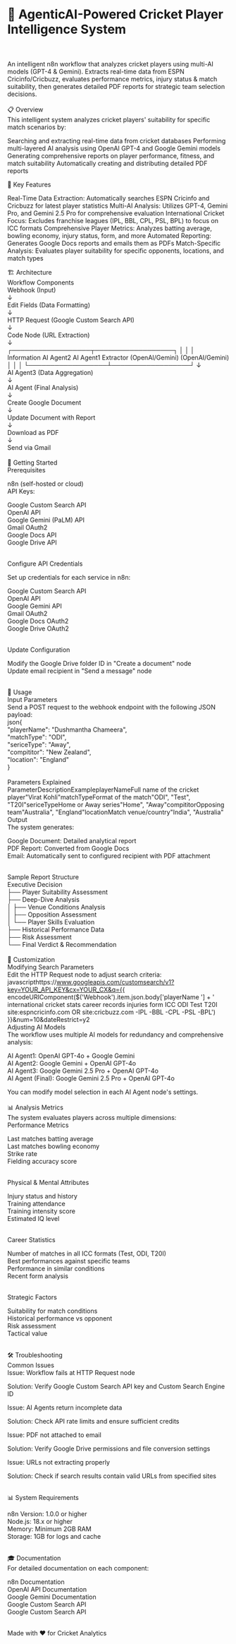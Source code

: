 <h1>🏏 AgenticAI-Powered Cricket Player Intelligence System</h1><br><br>
An intelligent n8n workflow that analyzes cricket players using multi-AI models (GPT-4 & Gemini). Extracts real-time data from ESPN Cricinfo/Cricbuzz, evaluates performance metrics, injury status & match suitability, then generates detailed PDF reports for strategic team selection decisions.<br><br>
📋 Overview<br>
This intelligent system analyzes cricket players' suitability for specific match scenarios by:

Searching and extracting real-time data from cricket databases
Performing multi-layered AI analysis using OpenAI GPT-4 and Google Gemini models
Generating comprehensive reports on player performance, fitness, and match suitability
Automatically creating and distributing detailed PDF reports

🎯 Key Features

Real-Time Data Extraction: Automatically searches ESPN Cricinfo and Cricbuzz for latest player statistics
Multi-AI Analysis: Utilizes GPT-4, Gemini Pro, and Gemini 2.5 Pro for comprehensive evaluation
International Cricket Focus: Excludes franchise leagues (IPL, BBL, CPL, PSL, BPL) to focus on ICC formats
Comprehensive Player Metrics: Analyzes batting average, bowling economy, injury status, form, and more
Automated Reporting: Generates Google Docs reports and emails them as PDFs
Match-Specific Analysis: Evaluates player suitability for specific opponents, locations, and match types

🏗️ Architecture<br>
Workflow Components<br>
Webhook (Input) <br>
    ↓<br>
Edit Fields (Data Formatting)<br>
    ↓<br>
HTTP Request (Google Custom Search API)<br>
    ↓<br>
Code Node (URL Extraction)<br>
    ↓<br>
┌──────────────────┬──────────────────┐
│                  │                  │
Information        AI Agent2          AI Agent1
Extractor          (OpenAI/Gemini)    (OpenAI/Gemini)<br>
│                  │                  │
└──────────────────┴──────────────────┘
                   ↓<br>
              AI Agent3 (Data Aggregation)<br>
                   ↓<br>
              AI Agent (Final Analysis)<br>
                   ↓<br>
         Create Google Document<br>
                   ↓<br>
         Update Document with Report<br>
                   ↓<br>
         Download as PDF<br>
                   ↓<br>
         Send via Gmail<br><br>
🚀 Getting Started<br>
Prerequisites<br>

n8n (self-hosted or cloud)<br>
API Keys:<br>

Google Custom Search API<br>
OpenAI API<br>
Google Gemini (PaLM) API<br>
Gmail OAuth2<br>
Google Docs API<br>
Google Drive API<br><br>



Configure API Credentials<br>

Set up credentials for each service in n8n:<br>

Google Custom Search API<br>
OpenAI API<br>
Google Gemini API<br>
Gmail OAuth2<br>
Google Docs OAuth2<br>
Google Drive OAuth2<br><br>




Update Configuration<br>

Modify the Google Drive folder ID in "Create a document" node<br>
Update email recipient in "Send a message" node<br><br>



📝 Usage<br>
Input Parameters<br>
Send a POST request to the webhook endpoint with the following JSON payload:<br>
json{<br>
  "playerName": "Dushmantha Chameera",<br>
  "matchType": "ODI",<br>
  "sericeType": "Away",<br>
  "compititor": "New Zealand",<br>
  "location": "England"<br>
}<br><br>
Parameters Explained<br>
ParameterDescriptionExampleplayerNameFull name of the cricket player"Virat Kohli"matchTypeFormat of the match"ODI", "Test", "T20I"sericeTypeHome or Away series"Home", "Away"compititorOpposing team"Australia", "England"locationMatch venue/country"India", "Australia"
Output<br>
The system generates:<br>

Google Document: Detailed analytical report<br>
PDF Report: Converted from Google Docs<br>
Email: Automatically sent to configured recipient with PDF attachment<br><br>

Sample Report Structure<br>
Executive Decision<br>
├── Player Suitability Assessment<br>
├── Deep-Dive Analysis<br>
│   ├── Venue Conditions Analysis<br>
│   ├── Opposition Assessment<br>
│   └── Player Skills Evaluation<br>
├── Historical Performance Data<br>
├── Risk Assessment<br>
└── Final Verdict & Recommendation<br><br>
🔧 Customization<br>
Modifying Search Parameters<br>
Edit the HTTP Request node to adjust search criteria:<br>
javascripthttps://www.googleapis.com/customsearch/v1?key=YOUR_API_KEY&cx=YOUR_CX&q={{ encodeURIComponent($('Webhook').item.json.body['playerName '] + ' international cricket stats career records injuries form ICC ODI Test T20I site:espncricinfo.com OR site:cricbuzz.com -IPL -BBL -CPL -PSL -BPL') }}&num=10&dateRestrict=y2<br>
Adjusting AI Models<br>
The workflow uses multiple AI models for redundancy and comprehensive analysis:<br>

AI Agent1: OpenAI GPT-4o + Google Gemini<br>
AI Agent2: Google Gemini + OpenAI GPT-4o<br>
AI Agent3: Google Gemini 2.5 Pro + OpenAI GPT-4o<br>
AI Agent (Final): Google Gemini 2.5 Pro + OpenAI GPT-4o<br>

You can modify model selection in each AI Agent node's settings.<br><br>
📊 Analysis Metrics<br>
The system evaluates players across multiple dimensions:<br>
Performance Metrics<br>

Last matches batting average<br>
Last matches bowling economy<br>
Strike rate<br>
Fielding accuracy score<br><br>

Physical & Mental Attributes<br>

Injury status and history<br>
Training attendance<br>
Training intensity score<br>
Estimated IQ level<br><br>

Career Statistics<br>

Number of matches in all ICC formats (Test, ODI, T20I)<br>
Best performances against specific teams<br>
Performance in similar conditions<br>
Recent form analysis<br><br>

Strategic Factors<br>

Suitability for match conditions<br>
Historical performance vs opponent<br>
Risk assessment<br>
Tactical value<br><br>

🛠️ Troubleshooting<br>
Common Issues<br>
Issue: Workflow fails at HTTP Request node<br>

Solution: Verify Google Custom Search API key and Custom Search Engine ID<br>

Issue: AI Agents return incomplete data<br>

Solution: Check API rate limits and ensure sufficient credits<br>

Issue: PDF not attached to email<br>

Solution: Verify Google Drive permissions and file conversion settings<br>

Issue: URLs not extracting properly<br>

Solution: Check if search results contain valid URLs from specified sites<br><br>



📊 System Requirements<br>

n8n Version: 1.0.0 or higher<br>
Node.js: 18.x or higher<br>
Memory: Minimum 2GB RAM<br>
Storage: 1GB for logs and cache<br><br>

🎓 Documentation<br>
For detailed documentation on each component:<br>

n8n Documentation<br>
OpenAI API Documentation<br>
Google Gemini Documentation<br>
Google Custom Search API<br>
Google Custom Search API<br><br>


Made with ❤️ for Cricket Analytics
